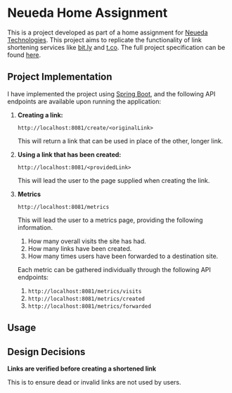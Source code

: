 # Neueda Home Assignment

This is a project developed as part of a home assignment for [Neueda Technologies](https://www.neueda.com/). This project aims to replicate the functionality of link shortening services like [bit.ly](https://bitly.com/) and [t.co](https://developer.twitter.com/en/docs/tco). The full project specification can be found [here](docs/assignment-spec.docx). 

## Project Implementation

I have implemented the project using [Spring Boot](https://spring.io/projects/spring-boot), and the following API endpoints are available upon running the application:

1. **Creating a link:** 
   
    `http://localhost:8081/create/<originalLink>`

    This will return a link that can be used in place of the other, longer link. 
   
2. **Using a link that has been created:**

    `http://localhost:8081/<providedLink>`
   
    This will lead the user to the page supplied when creating the link. 

3. **Metrics**
    
    `http://localhost:8081/metrics`
   
    This will lead the user to a metrics page, providing the following information. 
   
    1. How many overall visits the site has had.
    2. How many links have been created.
    3. How many times users have been forwarded to a destination site.
    
    Each metric can be gathered individually through the following API endpoints:
    
    1. `http://localhost:8081/metrics/visits`
    2. `http://localhost:8081/metrics/created`
    3. `http://localhost:8081/metrics/forwarded`
   
## Usage

## Design Decisions

**Links are verified before creating a shortened link**

This is to ensure dead or invalid links are not used by users. 